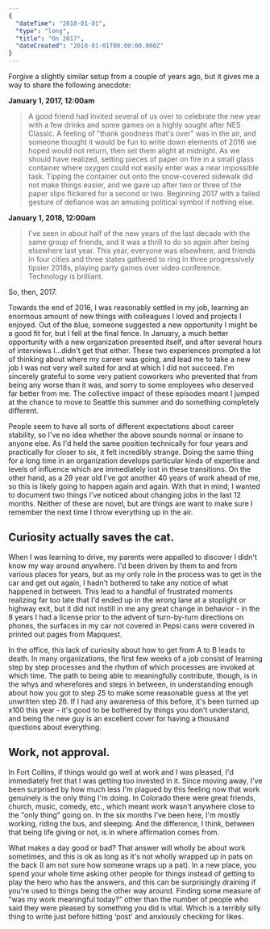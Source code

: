 ```yaml
---
{
  "dateTime": "2018-01-01",
  "type": "long",
  "title": "On 2017",
  "dateCreated": "2018-01-01T00:00:00.000Z"
}
---
```

Forgive a slightly similar setup from a couple of years ago, but it gives me a way to share the following anecdote:

__January 1, 2017, 12:00am__

> A good friend had invited several of us over to celebrate the new year with a few drinks and some games on a highly sought after NES Classic. A feeling of "thank goodness that's over" was in the air, and someone thought it would be fun to write down elements of 2016 we hoped would not return, then set them alight at midnight. As we should have realized, setting pieces of paper on fire in a small glass container where oxygen could not easily enter was a near impossible task. Tipping the container out onto the snow-covered sidewalk did not make things easier, and we gave up after two or three of the paper slips flickered for a second or two. Beginning 2017 with a failed gesture of defiance was an amusing political symbol if nothing else.

__January 1, 2018, 12:00am__

> I've seen in about half of the new years of the last decade with the same group of friends, and it was a thrill to do so again after being elsewhere last year. This year, everyone was elsewhere, and friends in four cities and three states gathered to ring in three progressively tipsier 2018s, playing party games over video conference. Technology is brilliant. 

So, then, 2017. 

Towards the end of 2016, I was reasonably settled in my job, learning an enormous amount of new things with colleagues I loved and projects I enjoyed. Out of the blue, someone suggested a new opportunity I might be a good fit for, but I fell at the final fence. In January, a much better opportunity with a new organization presented itself, and after several hours of interviews I...didn't get that either. These two experiences prompted a lot of thinking about where my career was going, and lead me to take a new job I was not very well suited for and at which I did not succeed. I'm sincerely grateful to some very patient coworkers who prevented that from being any worse than it was, and sorry to some employees who deserved far better from me. The collective impact of these episodes meant I jumped at the chance to move to Seattle this summer and do something completely different.

People seem to have all sorts of different expectations about career stability, so I've no idea whether the above sounds normal or insane to anyone else. As I'd held the same position technically for four years and practically for closer to six, it felt incredibly strange. Doing the same thing for a long time in an organization develops particular kinds of expertise and levels of influence which are immediately lost in these transitions. On the other hand, as a 29 year old I've got another 40 years of work ahead of me, so this is likely going to happen again and again. With that in mind, I wanted to document two things I've noticed about changing jobs in the last 12 months. Neither of these are novel, but are things are want to make sure I remember the next time I throw everything up in the air.

## Curiosity actually saves the cat.

When I was learning to drive, my parents were appalled to discover I didn't know my way around anywhere. I'd been driven by them to and from various places for years, but as my only role in the process was to get in the car and get out again, I hadn't bothered to take any notice of what happened in between. This lead to a handful of frustrated moments realizing far too late that I'd ended up in the wrong lane at a stoplight or highway exit, but it did not instill in me any great change in behavior - in the 8 years I had a license prior to the advent of turn-by-turn directions on phones, the surfaces in my car not covered in Pepsi cans were covered in printed out pages from Mapquest. 

In the office, this lack of curiosity about how to get from A to B leads to death. In many organizations, the first few weeks of a job consist of learning step by step processes and the rhythm of which processes are invoked at which time. The path to being able to meaningfully contribute, though, is in the whys and wherefores and steps in between, in understanding enough about how you got to step 25 to make some reasonable guess at the yet unwritten step 26. If I had any awareness of this before, it's been turned up x100 this year - it's good to be bothered by things you don't understand, and being the new guy is an excellent cover for having a thousand questions about everything. 

## Work, not approval.

In Fort Collins, if things would go well at work and I was pleased, I'd immediately fret that I was getting too invested in it. Since moving away, I've been surprised by how much less I'm plagued by this feeling now that work genuinely is the only thing I'm doing. In Colorado there were great friends, church, music, comedy, etc., which meant work wasn't anywhere close to the "only thing" going on. In the six months I've been here, I'm mostly working, riding the bus, and sleeping. And the difference, I think, between that being life giving or not, is in where affirmation comes from.  

What makes a day good or bad? That answer will wholly be about work sometimes, and this is ok as long as it's not wholly wrapped up in pats on the back (I am not sure how someone wraps up a pat).  In a new place, you spend your whole time asking other people for things instead of getting to play the hero who has the answers, and this can be surprisingly draining if you're used to things being the other way around. Finding some measure of "was my work meaningful today?" other than the number of people who said they were pleased by something you did is vital. Which is a terribly silly thing to write just before hitting ‘post' and anxiously checking for likes.